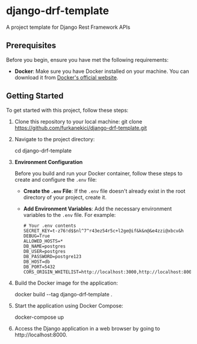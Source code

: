 # django-drf-template
A project template for Django Rest Framework APIs


## Prerequisites

Before you begin, ensure you have met the following requirements:

- **Docker**: Make sure you have Docker installed on your machine. You can download it from [Docker's official website](https://www.docker.com/get-started).



## Getting Started

To get started with this project, follow these steps:

1. Clone this repository to your local machine:
git clone https://github.com/furkanekici/django-drf-template.git

2. Navigate to the project directory:

    cd django-drf-template

3. **Environment Configuration**

   Before you build and run your Docker container, follow these steps to create and configure the `.env` file:

   - **Create the `.env` File**: If the `.env` file doesn't already exist in the root directory of your project, create it.

   - **Add Environment Variables**: Add the necessary environment variables to the `.env` file. For example:

     ```plaintext
     # Your .env contents
     SECRET_KEY=t-z76!d$$nl^7^r43ez54r5c+l2ge@if&k&n@&e4zzi@xbcv&h
     DEBUG=True
     ALLOWED_HOSTS=*
     DB_NAME=postgres
     DB_USER=postgres
     DB_PASSWORD=postgre123
     DB_HOST=db
     DB_PORT=5432
     CORS_ORIGIN_WHITELIST=http://localhost:3000,http://localhost:8000
     ```

4. Build the Docker image for the application:

    docker build --tag django-drf-template .

5. Start the application using Docker Compose:

    docker-compose up

6. Access the Django application in a web browser by going to http://localhost:8000.